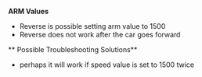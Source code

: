 **ARM Values**
* Reverse is possible setting arm value to 1500
* Reverse does not work after the car goes forward

** Possible Troubleshooting Solutions**
* perhaps it will work if speed value is set to 1500 twice